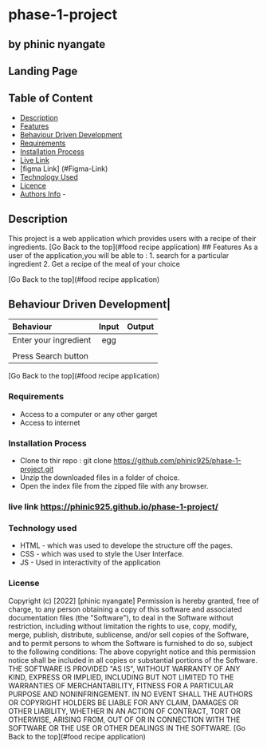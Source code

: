 # phase-1-project

## by phinic nyangate

## Landing Page




## Table of Content

- [Description](#description)
- [Features](#features)
- [Behaviour Driven Development](#Behaviour-Driven-Development)
- [Requirements](#requirements)
- [Installation Process](#installation-Process)
- [Live Link](#Live-Link)
- [figma Link] (#Figma-Link)
- [Technology  Used](#technology-Used)
- [Licence](#licence)
- [Authors Info](#Authors-Info) -

## Description

  <p>This project is a web application which provides users with a recipe of their ingredients.
[Go Back to the top](#food recipe application)
## Features
As a user of the application,you will be able to :
1. search for a particular ingredient
 2. Get a recipe of the meal of your choice 
  
[Go Back to the top](#food recipe application)

## Behaviour Driven Development|

| Behaviour                       |          Input           | Output |
| :------------------------------ | :----------------------: | -----: |
| Enter your ingredient           |          egg         |        |
|         |        |
| Press Search button                   |                          |        |
[Go Back to the top](#food recipe application)

### Requirements

- Access to  a computer or any other garget
- Access to internet

### Installation Process

- Clone to thir repo : git clone <https://github.com/phinic925/phase-1-project.git>
- Unzip the downloaded files in a folder of choice.
- Open the index file from the zipped file with any browser.

### live link  https://phinic925.github.io/phase-1-project/
### Technology used

- HTML - which was used to develope the structure off the pages.
- CSS - which was used to style the User Interface.
- JS - Used in interactivity of the application

### License

 Copyright (c) [2022] [phinic nyangate]
Permission is hereby granted, free of charge, to any person obtaining a copy
of this software and associated documentation files (the "Software"), to deal
in the Software without restriction, including without limitation the rights
to use, copy, modify, merge, publish, distribute, sublicense, and/or sell
copies of the Software, and to permit persons to whom the Software is
furnished to do so, subject to the following conditions:
The above copyright notice and this permission notice shall be included in all
copies or substantial portions of the Software.
THE SOFTWARE IS PROVIDED "AS IS", WITHOUT WARRANTY OF ANY KIND, EXPRESS OR
IMPLIED, INCLUDING BUT NOT LIMITED TO THE WARRANTIES OF MERCHANTABILITY,
FITNESS FOR A PARTICULAR PURPOSE AND NONINFRINGEMENT. IN NO EVENT SHALL THE
AUTHORS OR COPYRIGHT HOLDERS BE LIABLE FOR ANY CLAIM, DAMAGES OR OTHER
LIABILITY, WHETHER IN AN ACTION OF CONTRACT, TORT OR OTHERWISE, ARISING FROM,
OUT OF OR IN CONNECTION WITH THE SOFTWARE OR THE USE OR OTHER DEALINGS IN THE
SOFTWARE.
[Go Back to the top](#food recipe application)


